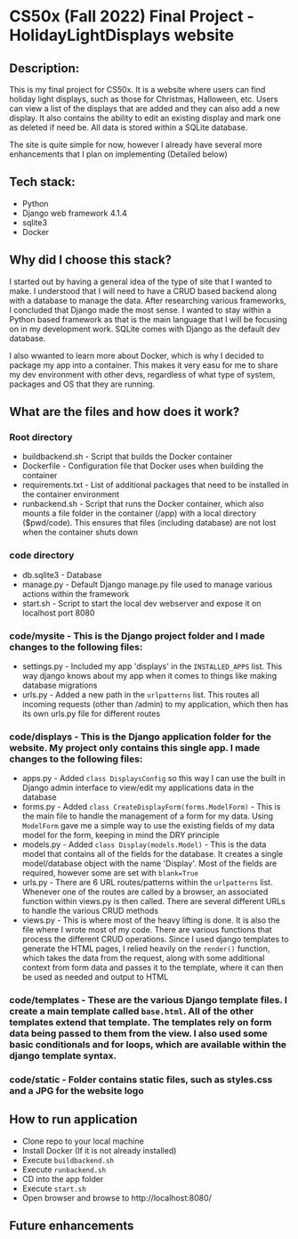 # CS50x (Fall 2022) Final Project - HolidayLightDisplays website

## Description:

This is my final project for CS50x. It is a website where users can find holiday light displays, such as those for Christmas, Halloween, etc. Users can view a list of the displays that are added and they can also add a new display. It also contains the ability to edit an existing display and mark one as deleted if need be. All data is stored within a SQLite database.

The site is quite simple for now, however I already have several more enhancements that I plan on implementing (Detailed below)

## Tech stack:

- Python
- Django web framework 4.1.4
- sqlite3
- Docker

## Why did I choose this stack?

I started out by having a general idea of the type of site that I wanted to make. I understood that I will need to have a CRUD based backend along with a database to manage the data. After researching various frameworks, I concluded that Django made the most sense. I wanted to stay within a Python based framework as that is the main language that I will be focusing on in my development work. SQLite comes with Django as the default dev database.

I also wwanted to learn more about Docker, which is why I decided to package my app into a container. This makes it very easu for me to share my dev environment with other devs, regardless of what type of system, packages and OS that they are running.

## What are the files and how does it work?

### Root directory

* buildbackend.sh - Script that builds the Docker container
* Dockerfile - Configuration file that Docker uses when building the container
* requirements.txt - List of additional packages that need to be installed in the container environment
* runbackend.sh - Script that runs the Docker container, which also mounts a file folder in the container (/app) with a local directory ($pwd/code). This ensures that files (including database) are not lost when the container shuts down

### code directory

* db.sqlite3 - Database
* manage.py - Default Django manage.py file used to manage various actions within the framework
* start.sh - Script to start the local dev webserver and expose it on localhost port 8080

### code/mysite - This is the Django project folder and I made changes to the following files:

* settings.py - Included my app 'displays' in the ``INSTALLED_APPS`` list. This way django knows about my app when it comes to things like making database migrations
* urls.py - Added a new path in the ``urlpatterns`` list. This routes all incoming requests (other than /admin) to my application, which then has its own urls.py file for different routes

### code/displays - This is the Django application folder for the website. My project only contains this single app. I made changes to the following files:

* apps.py - Added ``class DisplaysConfig`` so this way I can use the built in Django admin interface to view/edit my applications data in the database
* forms.py - Added ``class CreateDisplayForm(forms.ModelForm)`` - This is the main file to handle the management of a form for my data. Using ``ModelForm`` gave me a simple way to use the existing fields of my data model for the form, keeping in mind the DRY principle
* models.py - Added ``class Display(models.Model)`` - This is the data model that contains all of the fields for the database. It creates a single model/database object with the name 'Display'. Most of the fields are required, however some are set with ``blank=True``
* urls.py - There are 6 URL routes/patterns within the ``urlpatterns`` list. Whenever one of the routes are called by a browser, an associated function within views.py is then called. There are several different URLs to handle the various CRUD methods
* views.py - This is where most of the heavy lifting is done. It is also the file where I wrote most of my code. There are various functions that process the different CRUD operations. Since I used django templates to generate the HTML pages, I relied heavily on the ``render()`` function, which takes the data from the request, along with some additional context from form data and passes it to the template, where it can then be used as needed and output to HTML

### code/templates - These are the various Django template files. I create a main template called ``base.html``. All of the other templates extend that template. The templates rely on form data being passed to them from the view. I also used some basic conditionals and for loops, which are available within the django template syntax.

### code/static - Folder contains static files, such as styles.css and a JPG for the website logo

## How to run application

* Clone repo to your local machine
* Install Docker (If it is not already installed)
* Execute ``buildbackend.sh``
* Execute ``runbackend.sh``
* CD into the app folder
* Execute ``start.sh``
* Open browser and browse to http://localhost:8080/

## Future enhancements
